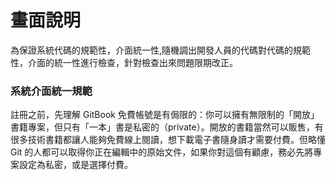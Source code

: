 # 畫面說明

為保證系統代碼的規範性，介面統一性,隨機調出開發人員的代碼對代碼的規範性，介面的統一性進行檢查，針對檢查出來問題限期改正。

### 系統介面統一規範

註冊之前，先理解 GitBook 免費帳號是有侷限的：你可以擁有無限制的「開放」書籍專案，但只有「一本」書是私密的（private）。開放的書籍當然可以販售，有很多技術書籍都讓人能夠免費線上閱讀，想下載電子書隨身讀才需要付費。但略懂 Git 的人都可以取得你正在編輯中的原始文件，如果你對這個有顧慮，務必先將專案設定為私密，或是選擇付費。

